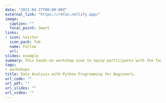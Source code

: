 ```yaml
---
date: "2021-04-27T00:00:00Z"
external_link: "https://r4fun.netlify.app/"
image:
  caption: ""
  focal_point: Smart
links:
- icon: twitter
  icon_pack: fab
  name: Follow
  url: 
slides: example
summary: This hands-on workshop aims to equip participants with the fundamentals of programming in R and give them skills needed to apply data analysis approaches to their research questions. 
tags:
- workshops
title: Data Analysis with Python Programming for Beginners.
url_code: ""
url_pdf: ""
url_slides: ""
url_video: ""
---
```

